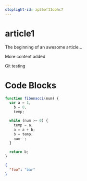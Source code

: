```yaml
---
stoplight-id: zp36of11obhc7
---
```


# article1

The beginning of an awesome article...

More content added 

Git testing


# Code Blocks

<!-- 
title: This is Javascript
lineNumbers: true
-->
```javascript
function fibonacci(num) {
  var a = 1,
    b = 0,
    temp;

  while (num >= 0) {
    temp = a;
    a = a + b;
    b = temp;
    num--;
  }

  return b;
}
```

```json title="This is JSON" lineNumbers
{
  "foo": "bar"
}
```
